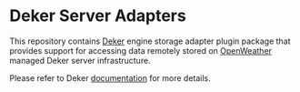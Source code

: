 # Deker Server Adapters

This repository contains [Deker](https://github.com/openweathermap/deker) engine storage adapter
plugin package that provides support for accessing data remotely stored on
[OpenWeather](https://openweathermap.org) managed Deker server infrastructure.

Please refer to Deker [documentation](https://docs.deker.io) for more details.
